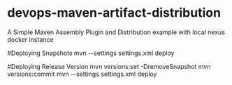 # devops-maven-artifact-distribution
A Simple Maven Assembly Plugin and Distribution example with local nexus docker instance

#Deploying Snapshots
mvn --settings settings.xml deploy


#Deploying Release Version
mvn versions:set -DremoveSnapshot
mvn versions:commit
mvn --settings settings.xml deploy
